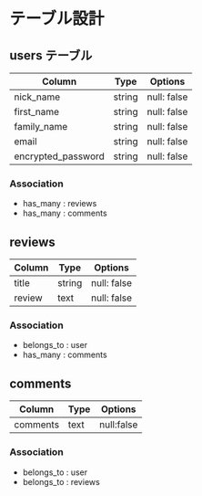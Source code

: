 # テーブル設計

## users テーブル

| Column              | Type   | Options     |
| ------------------- | ------ | ----------- |
| nick_name           | string | null: false |
| first_name          | string | null: false |
| family_name         | string | null: false |
| email               | string | null: false |
| encrypted_password  | string | null: false |

### Association

- has_many : reviews
- has_many : comments

## reviews

| Column                 | Type       | Options     |
| ---------------------- | ---------- | ----------- |
| title                  | string     | null: false |
| review                 | text       | null: false |

### Association

- belongs_to : user
- has_many   : comments

## comments

| Column    | Type | Options    |
| --------- | ---- | ---------- |
| comments  | text | null:false |

### Association

- belongs_to : user
- belongs_to : reviews
